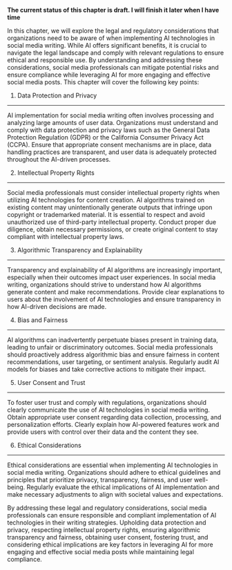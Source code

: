 **The current status of this chapter is draft. I will finish it later when I have time**

In this chapter, we will explore the legal and regulatory considerations that organizations need to be aware of when implementing AI technologies in social media writing. While AI offers significant benefits, it is crucial to navigate the legal landscape and comply with relevant regulations to ensure ethical and responsible use. By understanding and addressing these considerations, social media professionals can mitigate potential risks and ensure compliance while leveraging AI for more engaging and effective social media posts. This chapter will cover the following key points:

1. Data Protection and Privacy
------------------------------

AI implementation for social media writing often involves processing and analyzing large amounts of user data. Organizations must understand and comply with data protection and privacy laws such as the General Data Protection Regulation (GDPR) or the California Consumer Privacy Act (CCPA). Ensure that appropriate consent mechanisms are in place, data handling practices are transparent, and user data is adequately protected throughout the AI-driven processes.

2. Intellectual Property Rights
-------------------------------

Social media professionals must consider intellectual property rights when utilizing AI technologies for content creation. AI algorithms trained on existing content may unintentionally generate outputs that infringe upon copyright or trademarked material. It is essential to respect and avoid unauthorized use of third-party intellectual property. Conduct proper due diligence, obtain necessary permissions, or create original content to stay compliant with intellectual property laws.

3. Algorithmic Transparency and Explainability
----------------------------------------------

Transparency and explainability of AI algorithms are increasingly important, especially when their outcomes impact user experiences. In social media writing, organizations should strive to understand how AI algorithms generate content and make recommendations. Provide clear explanations to users about the involvement of AI technologies and ensure transparency in how AI-driven decisions are made.

4. Bias and Fairness
--------------------

AI algorithms can inadvertently perpetuate biases present in training data, leading to unfair or discriminatory outcomes. Social media professionals should proactively address algorithmic bias and ensure fairness in content recommendations, user targeting, or sentiment analysis. Regularly audit AI models for biases and take corrective actions to mitigate their impact.

5. User Consent and Trust
-------------------------

To foster user trust and comply with regulations, organizations should clearly communicate the use of AI technologies in social media writing. Obtain appropriate user consent regarding data collection, processing, and personalization efforts. Clearly explain how AI-powered features work and provide users with control over their data and the content they see.

6. Ethical Considerations
-------------------------

Ethical considerations are essential when implementing AI technologies in social media writing. Organizations should adhere to ethical guidelines and principles that prioritize privacy, transparency, fairness, and user well-being. Regularly evaluate the ethical implications of AI implementation and make necessary adjustments to align with societal values and expectations.

By addressing these legal and regulatory considerations, social media professionals can ensure responsible and compliant implementation of AI technologies in their writing strategies. Upholding data protection and privacy, respecting intellectual property rights, ensuring algorithmic transparency and fairness, obtaining user consent, fostering trust, and considering ethical implications are key factors in leveraging AI for more engaging and effective social media posts while maintaining legal compliance.
